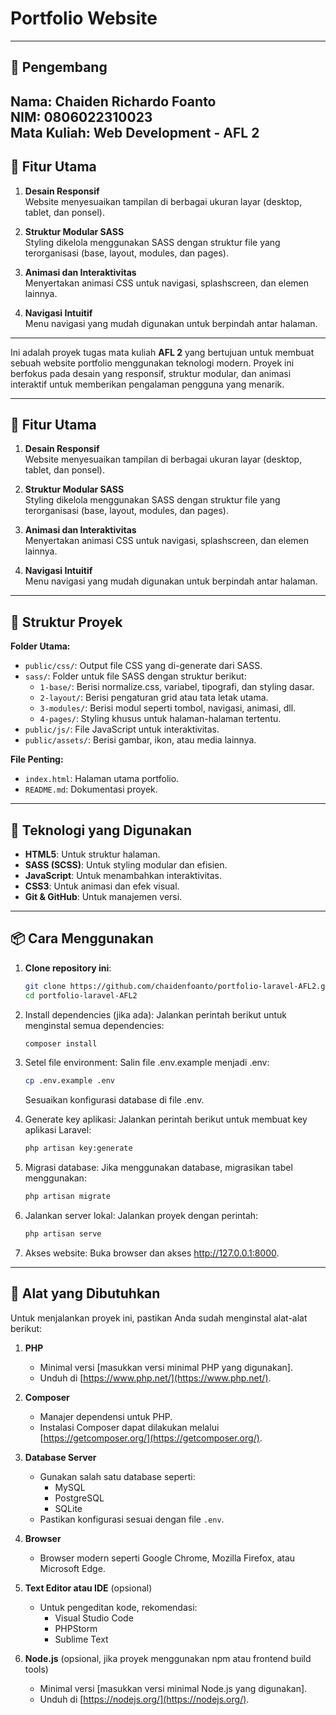 # Portfolio Website

---
## 👤 Pengembang
Nama: Chaiden Richardo Foanto  
NIM: 0806022310023  
Mata Kuliah: Web Development - AFL 2  
---

## 🚀 Fitur Utama
1. **Desain Responsif**  
   Website menyesuaikan tampilan di berbagai ukuran layar (desktop, tablet, dan ponsel).
   
2. **Struktur Modular SASS**  
   Styling dikelola menggunakan SASS dengan struktur file yang terorganisasi (base, layout, modules, dan pages).

3. **Animasi dan Interaktivitas**  
   Menyertakan animasi CSS untuk navigasi, splashscreen, dan elemen lainnya.

4. **Navigasi Intuitif**  
   Menu navigasi yang mudah digunakan untuk berpindah antar halaman.

---

Ini adalah proyek tugas mata kuliah **AFL 2** yang bertujuan untuk membuat sebuah website portfolio menggunakan teknologi modern. Proyek ini berfokus pada desain yang responsif, struktur modular, dan animasi interaktif untuk memberikan pengalaman pengguna yang menarik.

---

## 🚀 Fitur Utama
1. **Desain Responsif**  
   Website menyesuaikan tampilan di berbagai ukuran layar (desktop, tablet, dan ponsel).
   
2. **Struktur Modular SASS**  
   Styling dikelola menggunakan SASS dengan struktur file yang terorganisasi (base, layout, modules, dan pages).

3. **Animasi dan Interaktivitas**  
   Menyertakan animasi CSS untuk navigasi, splashscreen, dan elemen lainnya.

4. **Navigasi Intuitif**  
   Menu navigasi yang mudah digunakan untuk berpindah antar halaman.

---

## 📂 Struktur Proyek

**Folder Utama:**
- `public/css/`: Output file CSS yang di-generate dari SASS.
- `sass/`: Folder untuk file SASS dengan struktur berikut:
  - `1-base/`: Berisi normalize.css, variabel, tipografi, dan styling dasar.
  - `2-layout/`: Berisi pengaturan grid atau tata letak utama.
  - `3-modules/`: Berisi modul seperti tombol, navigasi, animasi, dll.
  - `4-pages/`: Styling khusus untuk halaman-halaman tertentu.
- `public/js/`: File JavaScript untuk interaktivitas.
- `public/assets/`: Berisi gambar, ikon, atau media lainnya.

**File Penting:**
- `index.html`: Halaman utama portfolio.
- `README.md`: Dokumentasi proyek.

---

## 🔧 Teknologi yang Digunakan
- **HTML5**: Untuk struktur halaman.
- **SASS (SCSS)**: Untuk styling modular dan efisien.
- **JavaScript**: Untuk menambahkan interaktivitas.
- **CSS3**: Untuk animasi dan efek visual.
- **Git & GitHub**: Untuk manajemen versi.

---

## 📦 Cara Menggunakan
1. **Clone repository ini**:
   ```bash
   git clone https://github.com/chaidenfoanto/portfolio-laravel-AFL2.git
   cd portfolio-laravel-AFL2
    ```

2. Install dependencies (jika ada): Jalankan perintah berikut untuk menginstal semua dependencies:
    ```bash
    composer install
    ```

3. Setel file environment: Salin file .env.example menjadi .env:
    ```bash
    cp .env.example .env
    ```
    Sesuaikan konfigurasi database di file .env.

4. Generate key aplikasi: Jalankan perintah berikut untuk membuat key aplikasi Laravel:
    ```bash
    php artisan key:generate
    ```

5. Migrasi database: Jika menggunakan database, migrasikan tabel menggunakan:
   ```bash
   php artisan migrate
    ```

6. Jalankan server lokal: Jalankan proyek dengan perintah:
    ```bash
    php artisan serve
    ```

7. Akses website:
    Buka browser dan akses http://127.0.0.1:8000.

---

## 🔧 Alat yang Dibutuhkan

Untuk menjalankan proyek ini, pastikan Anda sudah menginstal alat-alat berikut:

1. **PHP**  
   - Minimal versi [masukkan versi minimal PHP yang digunakan].
   - Unduh di [https://www.php.net/](https://www.php.net/).

2. **Composer**  
   - Manajer dependensi untuk PHP.  
   - Instalasi Composer dapat dilakukan melalui [https://getcomposer.org/](https://getcomposer.org/).

3. **Database Server**  
   - Gunakan salah satu database seperti:
     - MySQL
     - PostgreSQL
     - SQLite  
   - Pastikan konfigurasi sesuai dengan file `.env`.

4. **Browser**  
   - Browser modern seperti Google Chrome, Mozilla Firefox, atau Microsoft Edge.

5. **Text Editor atau IDE** (opsional)  
   - Untuk pengeditan kode, rekomendasi:
     - Visual Studio Code
     - PHPStorm
     - Sublime Text
     
6. **Node.js** (opsional, jika proyek menggunakan npm atau frontend build tools)  
   - Minimal versi [masukkan versi minimal Node.js yang digunakan].  
   - Unduh di [https://nodejs.org/](https://nodejs.org/).


